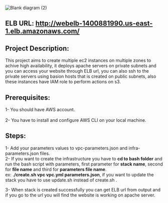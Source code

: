 ![Blank diagram (2)](https://user-images.githubusercontent.com/14328150/190657024-463dd781-5748-43f2-9063-fcf320ffc3db.jpeg)

## ELB URL: http://webelb-1400881990.us-east-1.elb.amazonaws.com/ <br/>

## Project Description:
This project aims to create multiple ec2 instances on multiple zones to achive high availability, it deploys apache servers on private subnets and you can access your website through ELB url, you can also ssh to the private servers using basion hosts that is created on public subnets, also these instances have IAM role to perform actions on s3. <br/>

## Prerequisites:
1- You should have AWS account.<br/>  
2- You have to install and configure AWS CLI on your local machine.
<br/>

## Steps:
1- Add your parameters values to vpc-parameters.json and infra-parameters.json files. <br/>
2- If you want to create the infrastructure you have to **cd to bash folder** and run the bash script with parameters, first parameter for **stack name**,
second for **file name** and third for **parameters file name**.
<br/> ex: **./create.sh vpc vpc.yml parameters.json**, if you want to update the stack you have to use update.sh instead of create.sh . <br/>

3- When stack is created successfully you can get ELB url from output and if you go to the url you will find the website is working on apache server.

